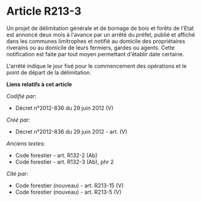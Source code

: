 # Article R213-3

Un projet de délimitation générale et de bornage de bois et forêts de l'Etat est annoncé deux mois à l'avance par un arrêté
du préfet, publié et affiché dans les communes limitrophes et notifié au domicile des propriétaires riverains ou au domicile
de leurs fermiers, gardes ou agents. Cette notification est faite par tout moyen permettant d'établir date certaine.

L'arrêté indique le jour fixé pour le commencement des opérations et le point de départ de la délimitation.

**Liens relatifs à cet article**

_Codifié par_:

  - Décret n°2012-836 du 29 juin 2012 (V)

_Créé par_:

  - Décret n°2012-836 du 29 juin 2012 - art. (V)

_Anciens textes_:

  - Code forestier - art. R132-2 (Ab)
  - Code forestier - art. R132-3 (Ab), phr 2

_Cité par_:

  - Code forestier (nouveau) - art. R213-15 (V)
  - Code forestier (nouveau) - art. R213-5 (V)
